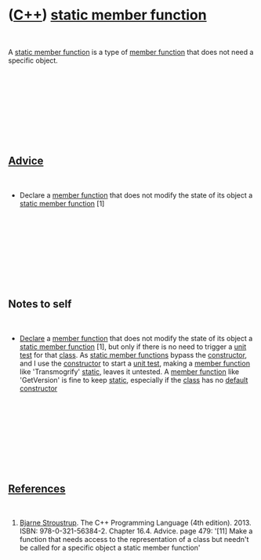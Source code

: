 
 

 

 

 

 

([C++](Cpp.md)) [static member function](CppStaticMemberFunction.md)
======================================================================

 

A [static member function](CppStaticMemberFunction.md) is a type of
[member function](CppMemberFunction.md) that does not need a specific
object.

 

 

 

 

 

[Advice](CppAdvice.md)
-----------------------

 

-   Declare a [member function](CppMemberFunction.md) that does not
    modify the state of its object a [static member
    function](CppStaticMemberFunction.md) \[1\]

 

 

 

 

 

Notes to self
-------------

 

-   [Declare](CppDeclaration.md) a [member
    function](CppMemberFunction.md) that does not modify the state of
    its object a [static member function](CppStaticMemberFunction.md)
    \[1\], but only if there is no need to trigger a [unit
    test](CppUnitTest.md) for that [class](CppClass.md). As [static
    member functions](CppStaticMemberFunction.md) bypass the
    [constructor](CppConstructor.md), and I use the
    [constructor](CppConstructor.md) to start a [unit
    test](CppUnitTest.md), making a [member
    function](CppMemberFunction.md) like 'Transmogrify'
    [static](CppStatic.md), leaves it untested. A [member
    function](CppMemberFunction.md) like 'GetVersion' is fine to keep
    [static](CppStatic.md), especially if the [class](CppClass.md) has
    no [default constructor](CppDefaultConstructor.md)

 

 

 

 

 

[References](CppReferences.md)
-------------------------------

 

1.  [Bjarne Stroustrup](CppBjarneStroustrup.md). The C++ Programming
    Language (4th edition). 2013. ISBN: 978-0-321-56384-2. Chapter 16.4.
    Advice. page 479: '\[11\] Make a function that needs access to the
    representation of a class but needn't be called for a specific
    object a static member function'

 

 

 

 

 

 

